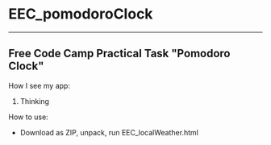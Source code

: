 # EEC_pomodoroClock
***
## Free Code Camp Practical Task "Pomodoro Clock"

 How I see my app:
1. Thinking


How to use:
  * Download as ZIP, unpack, run EEC_localWeather.html

